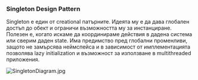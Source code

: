 ### Singleton Design Pattern
Singleton е един от creational патърните. Идеята му е да дава глобален достъп до обект и ограничи възможността му за инстанциране. Полезен е, когато искаме да координираме действия в дадена система или сверим даден state. Има предимство пред глобални променливи, защото не замърсява неймспейса и в зависимост от имплементацията позволява lazy initialization и възможност за използване в multithreaded приложения.

![SingletonDiagram.jpg](https://s14.postimg.org/xmmq12eq9/Diagram.jpg)
